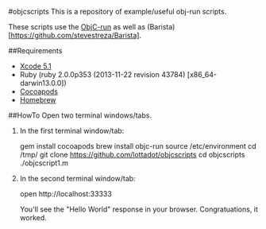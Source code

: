 #objcscripts
This is a repository of example/useful obj-run scripts.

These scripts use the [ObjC-run](https://github.com/iljaiwas/objc-run) as well as (Barista)[https://github.com/stevestreza/Barista].

##Requirements
* [Xcode 5.1](https://developer.apple.com)
* Ruby (ruby 2.0.0p353 (2013-11-22 revision 43784) [x86_64-darwin13.0.0])
* [Cocoapods](http://cocoapods.org)
* [Homebrew](http://brew.sh)

##HowTo
Open two terminal windows/tabs. 

1. In the first terminal window/tab:

	gem install cocoapods
	brew install objc-run
	source /etc/environment
	cd /tmp/
	git clone https://github.com/lottadot/objcscripts	cd objcscripts	
	./objcscript1.m

2. In the second terminal window/tab:

	open http://localhost:33333

	You'll see the "Hello World" response in your browser. Congratuations, it worked.
	

